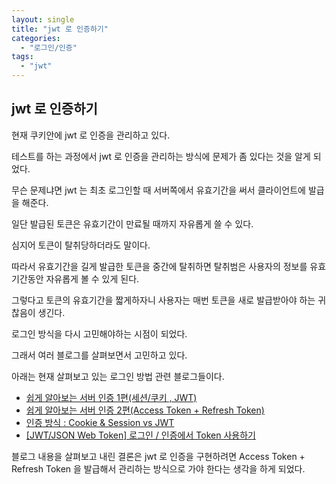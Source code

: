 ```yaml
---
layout: single
title: "jwt 로 인증하기"
categories:
  - "로그인/인증"
tags:
  - "jwt"
---
```


## jwt 로 인증하기

현재 쿠키안에 jwt 로 인증을 관리하고 있다.

테스트를 하는 과정에서 jwt 로 인증을 관리하는 방식에 문제가 좀 있다는 것을 알게 되었다.

무슨 문제냐면 jwt 는 최초 로그인할 때 서버쪽에서 유효기간을 써서 클라이언트에 발급을 해준다.

일단 발급된 토큰은 유효기간이 만료될 때까지 자유롭게 쓸 수 있다.

심지어 토큰이 탈취당하더라도 말이다.

따라서 유효기간을 길게 발급한 토큰을 중간에 탈취하면 탈취범은 사용자의 정보를 유효기간동안 자유롭게 볼 수 있게 된다.

그렇다고 토큰의 유효기간을 짧게하자니 사용자는 매번 토큰을 새로 발급받아야 하는 귀찮음이 생긴다.

로그인 방식을 다시 고민해야하는 시점이 되었다.

그래서 여러 블로그를 살펴보면서 고민하고 있다.

아래는 현재 살펴보고 있는 로그인 방법 관련 블로그들이다.

- [쉽게 알아보는 서버 인증 1편(세션/쿠키 , JWT)](https://tansfil.tistory.com/58?category=475681)
- [쉽게 알아보는 서버 인증 2편(Access Token + Refresh Token)](https://tansfil.tistory.com/59?category=475681)
- [인증 방식 : Cookie & Session vs JWT](https://tecoble.techcourse.co.kr/post/2021-05-22-cookie-session-jwt/)
- [[JWT/JSON Web Token] 로그인 / 인증에서 Token 사용하기](https://sanghaklee.tistory.com/47)

블로그 내용을 살펴보고 내린 결론은 jwt 로 인증을 구현하려면 Access Token + Refresh Token 을 발급해서 관리하는 방식으로 가야 한다는 생각을 하게 되었다.
